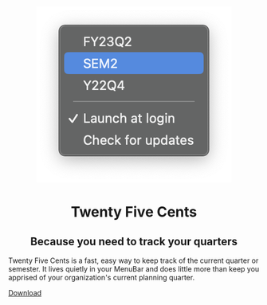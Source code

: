 <p align="center">
  <img src="images/screenshot.png">
</p>
<h1 align="center">Twenty Five Cents</h1>
<h2 align="center">Because you need to track your quarters</h2>


Twenty Five Cents is a fast, easy way to keep track of the current quarter or semester. It lives quietly in your MenuBar and does little more than keep you apprised of your organization's current planning quarter.

[Download](https://install.appcenter.ms/orgs/rreichel3/apps/25-Cents/distribution_groups/Public)

